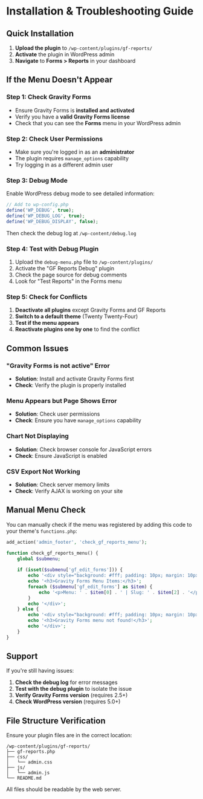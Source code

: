 # Installation & Troubleshooting Guide

## Quick Installation

1. **Upload the plugin** to `/wp-content/plugins/gf-reports/`
2. **Activate** the plugin in WordPress admin
3. **Navigate** to **Forms > Reports** in your dashboard

## If the Menu Doesn't Appear

### Step 1: Check Gravity Forms
- Ensure Gravity Forms is **installed and activated**
- Verify you have a **valid Gravity Forms license**
- Check that you can see the **Forms** menu in your WordPress admin

### Step 2: Check User Permissions
- Make sure you're logged in as an **administrator**
- The plugin requires `manage_options` capability
- Try logging in as a different admin user

### Step 3: Debug Mode
Enable WordPress debug mode to see detailed information:

```php
// Add to wp-config.php
define('WP_DEBUG', true);
define('WP_DEBUG_LOG', true);
define('WP_DEBUG_DISPLAY', false);
```

Then check the debug log at `/wp-content/debug.log`

### Step 4: Test with Debug Plugin
1. Upload the `debug-menu.php` file to `/wp-content/plugins/`
2. Activate the "GF Reports Debug" plugin
3. Check the page source for debug comments
4. Look for "Test Reports" in the Forms menu

### Step 5: Check for Conflicts
1. **Deactivate all plugins** except Gravity Forms and GF Reports
2. **Switch to a default theme** (Twenty Twenty-Four)
3. **Test if the menu appears**
4. **Reactivate plugins one by one** to find the conflict

## Common Issues

### "Gravity Forms is not active" Error
- **Solution**: Install and activate Gravity Forms first
- **Check**: Verify the plugin is properly installed

### Menu Appears but Page Shows Error
- **Solution**: Check user permissions
- **Check**: Ensure you have `manage_options` capability

### Chart Not Displaying
- **Solution**: Check browser console for JavaScript errors
- **Check**: Ensure JavaScript is enabled

### CSV Export Not Working
- **Solution**: Check server memory limits
- **Check**: Verify AJAX is working on your site

## Manual Menu Check

You can manually check if the menu was registered by adding this code to your theme's `functions.php`:

```php
add_action('admin_footer', 'check_gf_reports_menu');

function check_gf_reports_menu() {
    global $submenu;
    
    if (isset($submenu['gf_edit_forms'])) {
        echo '<div style="background: #fff; padding: 10px; margin: 10px; border: 1px solid #ccc;">';
        echo '<h3>Gravity Forms Menu Items:</h3>';
        foreach ($submenu['gf_edit_forms'] as $item) {
            echo '<p>Menu: ' . $item[0] . ' | Slug: ' . $item[2] . '</p>';
        }
        echo '</div>';
    } else {
        echo '<div style="background: #fff; padding: 10px; margin: 10px; border: 1px solid #ccc;">';
        echo '<h3>Gravity Forms menu not found!</h3>';
        echo '</div>';
    }
}
```

## Support

If you're still having issues:

1. **Check the debug log** for error messages
2. **Test with the debug plugin** to isolate the issue
3. **Verify Gravity Forms version** (requires 2.5+)
4. **Check WordPress version** (requires 5.0+)

## File Structure Verification

Ensure your plugin files are in the correct location:

```
/wp-content/plugins/gf-reports/
├── gf-reports.php
├── css/
│   └── admin.css
├── js/
│   └── admin.js
└── README.md
```

All files should be readable by the web server. 